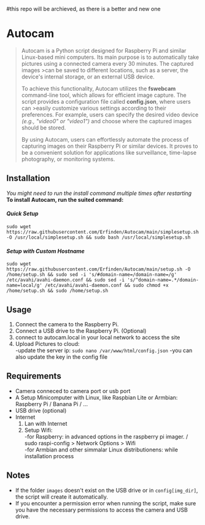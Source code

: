 #this repo will be archieved, as there is a better and new one

# Autocam
>Autocam is a Python script designed for Raspberry Pi and similar Linux-based mini computers. Its main purpose is to automatically take pictures using a connected camera every 30 minutes. The captured images >can be saved to different locations, such as a server, the device's internal storage, or an external USB device.
>
>To achieve this functionality, Autocam utilizes the **fswebcam** command-line tool, which allows for efficient image capture. The script provides a configuration file called **config.json**, where users can >easily customize various settings according to their preferences. For example, users can specify the desired video device *(e.g., "video0" or "video1")* and choose where the captured images should be stored.
>
>By using Autocam, users can effortlessly automate the process of capturing images on their Raspberry Pi or similar devices. It proves to be a convenient solution for applications like surveillance, time-lapse photography, or monitoring systems.


## Installation
_You might need to run the install command multiple times after restarting_<br>
**To install Autocam, run the suited command:**

#### *Quick Setup* <br>

    sudo wget https://raw.githubusercontent.com/Erfinden/Autocam/main/simplesetup.sh -O /usr/local/simplesetup.sh && sudo bash /usr/local/simplesetup.sh

#### *Setup with Custom Hostname* <br>
    sudo wget https://raw.githubusercontent.com/Erfinden/Autocam/main/setup.sh -O /home/setup.sh && sudo sed -i 's/#domain-name=/domain-name=/g' /etc/avahi/avahi-daemon.conf && sudo sed -i 's/^domain-name=.*/domain-name=local/g' /etc/avahi/avahi-daemon.conf && sudo chmod +x /home/setup.sh && sudo /home/setup.sh


## Usage

1. Connect the camera to the Raspberry Pi.
2. Connect a USB drive to the Raspberry Pi. (Optional) 
3. connect to autocam.local in your local network to access the site 
4. Upload Pictures to cloud: <br>
    -update the server ip: `sudo nano /var/www/html/config.json`
    -you can also update the key in the config file
    
## Requirements

- Camera conneced to camera port or usb port
- A Setup Minicomputer with Linux, like Raspbian Lite or Armbian: Raspberry Pi / Banana Pi / ... 
- USB drive (optional)
- Internet 
    1. Lan with Internet
    1. Setup Wifi:  
        -for Raspberry: in advanced options in the raspberry pi imager. / sudo raspi-config > Network Options > Wifi   
        -for Armbian and other simmalar Linux distributionens: while installation process 

## Notes

- If the folder `images` doesn't exist on the USB drive or in `config[img_dir]`, the script will create it automatically.
- If you encounter a permission error when running the script, make sure you have the necessary permissions to access the camera and USB drive.
